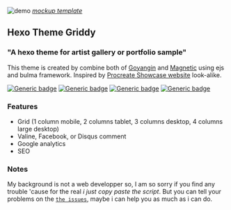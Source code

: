 ![demo](https://cdn.statically.io/img/github.com/sira313/hexo-theme-griddy/raw/master/mockup.jpg)
[_mockup template_](https://www.freepik.com/free-psd/laptop-mobile-mock-up-design_1053178.htm)

## Hexo Theme Griddy

### "A hexo theme for artist gallery or portfolio sample"

This theme is created by combine both of [Goyangin](https://github.com/g3xx/goyangin) and [Magnetic](https://github.com/klugjo/hexo-theme-magnetic) using ejs and bulma framework. Inspired by [Procreate Showcase website](https://procreate.art/showcase) look-alike.

[![Generic badge](https://img.shields.io/badge/Demo-Aflasio-brightgreen.svg)](https://aflasio.netlify.com) [![Generic badge](https://img.shields.io/badge/Instalation-Read&nbsp;on&nbsp;Wiki-important.svg)](https://github.com/sira313/hexo-theme-griddy/wiki/Installation-and-Settings-Instruction) [![Generic badge](https://img.shields.io/badge/Donate-Paypal-blueviolet.svg)](https://paypal.me/aflasio) [![Generic badge](https://img.shields.io/badge/Lisence-MIT-informational.svg)](https://github.com/sira313/hexo-theme-griddy/blob/master/LICENSE)

### Features
- Grid (1 column mobile, 2 columns tablet, 3 columns desktop, 4 columns large desktop)
- Valine, Facebook, or Disqus comment
- Google analytics
- SEO

### Notes
My background is not a web developper so, I am so sorry if you find any trouble 'cause for the real _i just copy paste the script_. But you can tell your problems on the [`the issues`](https://github.com/sira313/hexo-theme-griddy/issues), maybe i can help you as much as i can do.
